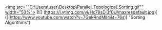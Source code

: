 [<img src=""C:\Users\user\Desktop\Parallel_Topological_Sorting.gif"" width="50%">](https://www.youtube.com/watch?v=7GekRndMil4&t=76s "Sıralama Algoritmaları")
[![]
(https://i.ytimg.com/vi/Hc79sDi3f0U/maxresdefault.jpg)]
([(https://www.youtube.com/watch?v=7GekRndMil4&t=76s)] "Sorting Algorithms")
